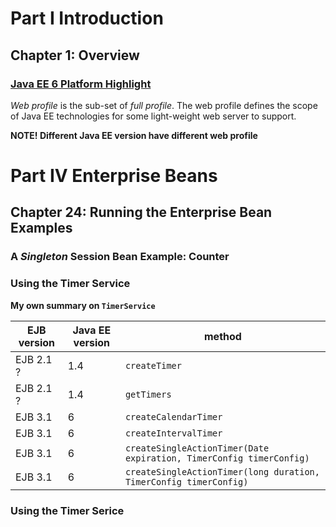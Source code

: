 # Part I Introduction
## Chapter 1: Overview
### [Java EE 6 Platform Highlight](https://docs.oracle.com/javaee/6/tutorial/doc/giqvh.html)
*Web profile* is the sub-set of *full profile*. The web profile defines the scope of Java EE technologies for some light-weight web server to support.

**NOTE! Different Java EE version have different web profile**

# Part IV Enterprise Beans
## Chapter 24: Running the Enterprise Bean Examples
### A *Singleton* Session Bean Example: Counter

### Using the Timer Service
**My own summary on `TimerService`**
 
EJB version | Java EE version | method
------------|-----------------|--------------
EJB 2.1 ?   | 1.4             | `createTimer`
EJB 2.1 ?   | 1.4             | `getTimers` 
EJB 3.1     | 6               | `createCalendarTimer`
EJB 3.1     | 6               | `createIntervalTimer`
EJB 3.1     | 6               | `createSingleActionTimer(Date expiration, TimerConfig timerConfig)`
EJB 3.1     | 6               | `createSingleActionTimer(long duration, TimerConfig timerConfig)`

### Using the Timer Serice

